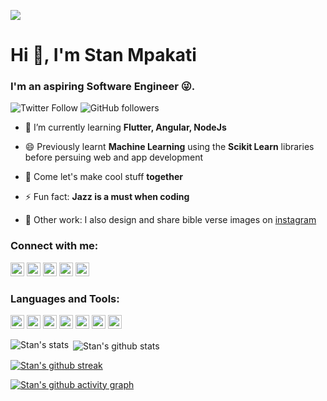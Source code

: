 ![](https://komarev.com/ghpvc/?username=stanmpakati)
<h1 align ="left">Hi 👋, I'm Stan Mpakati</h1>
<h3 align="left">I'm an aspiring Software Engineer 😜.</h3>

![Twitter Follow](https://img.shields.io/twitter/follow/stanmpakati?label=stanmpakati&logo=twitter&style=for-the-badge)
![GitHub followers](https://img.shields.io/github/followers/stanmpakati?logo=GitHub&style=for-the-badge)

- 🌱 I’m currently learning **Flutter, Angular, NodeJs**

- 😄 Previously learnt **Machine Learning** using the **Scikit Learn** libraries before persuing web and app development

- 👯 Come let's make cool stuff **together**

- ⚡ Fun fact: **Jazz is a must when coding**

- 🔭 Other work: I also design and share bible verse images on [instagram](https://www.instagram.com/all_for_king_jesus)

### Connect with me:

<a href="https://wa.me/263775906373" target="blank"><img src="https://cdn.jsdelivr.net/npm/simple-icons@3.0.1/icons/whatsapp.svg" alt="263775906373" height="22" width="22" /></a>
<a href="https://twitter.com/stanmpakati" target="blank"><img src="https://cdn.jsdelivr.net/npm/simple-icons@3.0.1/icons/twitter.svg" alt="stanmpakati" height="22" width="22" /></a>
<a href="https://www.linkedin.com/in/stan-mpakati-244ba6173/" target="blank"><img src="https://cdn.jsdelivr.net/npm/simple-icons@3.0.1/icons/linkedin.svg" alt="Munyaradzi Chigangawa" height="22" width="22" /></a>
<a href="https://www.instagram.com/stanmpakati" target="blank"><img src="https://cdn.jsdelivr.net/npm/simple-icons@3.0.1/icons/instagram.svg" alt="Stan Mpakati" height="22" width="22" /></a>
<a href="https://www.facebook.com/stan.mpakati/" target="blank"><img src="https://cdn.jsdelivr.net/npm/simple-icons@3.0.1/icons/facebook.svg" alt="Stan Mpakati" height="22" width="22" /></a>
<br />

### Languages and Tools:

<p align="left">
  <img src="https://www.vectorlogo.zone/logos/dartlang/dartlang-icon.svg" alt="dart" width="22" height="22"/>
  <img src="https://www.vectorlogo.zone/logos/firebase/firebase-icon.svg" alt="firebase" width="22" height="22"/> 
  <img src="https://www.vectorlogo.zone/logos/flutterio/flutterio-icon.svg" alt="flutter" width="22" height="22"/> 
  <img src="https://www.vectorlogo.zone/logos/angular/angular-icon.svg" alt="git" width="22" height="22"/>
  <img src="https://www.vectorlogo.zone/logos/nodejs/nodejs-horizontal.svg" alt="git" width="22" height="22"/>
  <img src="https://www.vectorlogo.zone/logos/mongodb/mongodb-icon.svg" alt="git" width="22" height="22"/>
  <img src="https://www.vectorlogo.zone/logos/git-scm/git-scm-icon.svg" alt="git" width="22" height="22"/>
</p>


 <p><img align="left" src="https://github-readme-stats.vercel.app/api/top-langs/?username=stanmpakati&layout=compact&hide=html" alt="Stan's stats" /></p>

<p>&nbsp;<img align="center" src="https://github-readme-stats.vercel.app/api?username=stanmpakati&show_icons=true" alt="Stan's github stats" /></p>

 [![Stan's github streak](https://github-readme-streak-stats.herokuapp.com/?user=stanmpakati&theme=blue-green)](https://github.com/stanmpakati/github-readme-streak-stats)

[![Stan's github activity graph](https://activity-graph.herokuapp.com/graph?username=stanmpakati&theme=dracula)](https://github.com/stanmpakati/github-readme-activity-graph)

<!--
